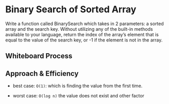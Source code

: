 
# Binary Search of Sorted Array

Write a function called BinarySearch which takes in 2 parameters: a sorted array and the search key. Without utilizing any of the built-in methods available to your language, return the index of the array’s element that is equal to the value of the search key, or -1 if the element is not in the array.

## Whiteboard Process
<!-- Embedded whiteboard image -->

## Approach & Efficiency

- best case: ```O(1)```: which is finding the value from the first  time.

- worst case: ```O(log n)``` the value does not exist and other factor
